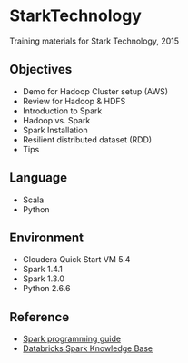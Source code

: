 # StarkTechnology
Training materials for Stark Technology, 2015

## Objectives
- Demo for Hadoop Cluster setup (AWS)
- Review for Hadoop & HDFS
- Introduction to Spark
- Hadoop vs. Spark
- Spark Installation
- Resilient distributed dataset (RDD)
- Tips

## Language
- Scala
- Python

## Environment
- Cloudera Quick Start VM 5.4
- Spark 1.4.1
- Spark 1.3.0
- Python 2.6.6

## Reference
- [Spark programming guide](http://spark.apache.org/docs/1.4.1/programming-guide.html)
- [Databricks Spark Knowledge Base](https://www.gitbook.com/book/databricks/databricks-spark-knowledge-base/details)
